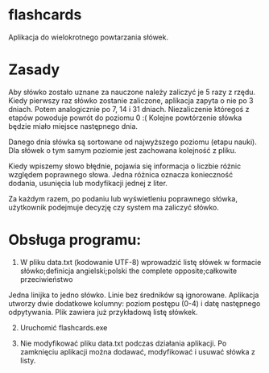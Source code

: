 # flashcards
Aplikacja do wielokrotnego powtarzania słówek.

# Zasady

Aby słówko zostało uznane za nauczone należy zaliczyć je 5 razy z rzędu.
Kiedy pierwszy raz słówko zostanie zaliczone, aplikacja zapyta o nie po 3 dniach. Potem analogicznie po 7, 14 i 31 dniach. Niezaliczenie któregoś z etapów powoduje powrót do poziomu 0 :( Kolejne powtórzenie słówka będzie miało miejsce następnego dnia.

Danego dnia słówka są sortowane od najwyższego poziomu (etapu nauki). Dla słówek o tym samym poziomie jest zachowana kolejność z pliku.

Kiedy wpiszemy słowo błędnie, pojawia się informacja o liczbie różnic względem poprawnego słowa. Jedna różnica oznacza konieczność dodania, usunięcia lub modyfikacji jednej z liter.

Za każdym razem, po podaniu lub wyświetleniu poprawnego słówka, użytkownik podejmuje decyzję czy system ma zaliczyć słówko.


# Obsługa programu:

1. W pliku data.txt (kodowanie UTF-8) wprowadzić listę słówek w formacie
słówko;definicja
angielski;polski
the complete opposite;całkowite przeciwieństwo

Jedna linijka to jedno słówko. Linie bez średników są ignorowane. Aplikacja utworzy dwie dodatkowe kolumny: poziom postępu (0-4) i datę następnego odpytywania.
Plik zawiera już przykładową listę słówkek.

2. Uruchomić flashcards.exe

3. Nie modyfikować pliku data.txt podczas działania aplikacji. Po zamknięciu aplikacji można dodawać, modyfikować i usuwać słówka z listy.
